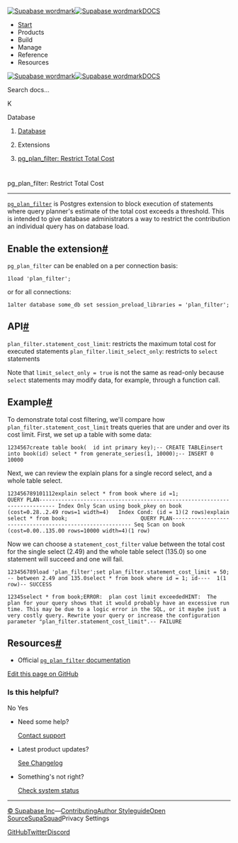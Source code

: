 [![Supabase wordmark](https://supabase.com/docs/_next/image?url=%2Fdocs%2Fsupabase-dark.svg&w=256&q=75&dpl=dpl_5BYG5BkQhU19GEfZfhcgAbeGcRQo)![Supabase wordmark](https://supabase.com/docs/_next/image?url=%2Fdocs%2Fsupabase-light.svg&w=256&q=75&dpl=dpl_5BYG5BkQhU19GEfZfhcgAbeGcRQo)DOCS](https://supabase.com/docs)

-   [Start](https://supabase.com/docs/guides/getting-started)
-   Products
-   Build
-   Manage
-   Reference
-   Resources

[![Supabase wordmark](https://supabase.com/docs/_next/image?url=%2Fdocs%2Fsupabase-dark.svg&w=256&q=75&dpl=dpl_5BYG5BkQhU19GEfZfhcgAbeGcRQo)![Supabase wordmark](https://supabase.com/docs/_next/image?url=%2Fdocs%2Fsupabase-light.svg&w=256&q=75&dpl=dpl_5BYG5BkQhU19GEfZfhcgAbeGcRQo)DOCS](https://supabase.com/docs)

Search docs...

K

Database

1.  [Database](https://supabase.com/docs/guides/database/overview)

3.  Extensions

5.  [pg\_plan\_filter: Restrict Total Cost](https://supabase.com/docs/guides/database/extensions/pg_plan_filter)

# 

pg\_plan\_filter: Restrict Total Cost

* * *

[`pg_plan_filter`](https://github.com/pgexperts/pg_plan_filter) is Postgres extension to block execution of statements where query planner's estimate of the total cost exceeds a threshold. This is intended to give database administrators a way to restrict the contribution an individual query has on database load.

## Enable the extension[#](#enable-the-extension)

`pg_plan_filter` can be enabled on a per connection basis:

```
1load 'plan_filter';
```

or for all connections:

```
1alter database some_db set session_preload_libraries = 'plan_filter';
```

## API[#](#api)

`plan_filter.statement_cost_limit`: restricts the maximum total cost for executed statements `plan_filter.limit_select_only`: restricts to `select` statements

Note that `limit_select_only = true` is not the same as read-only because `select` statements may modify data, for example, through a function call.

## Example[#](#example)

To demonstrate total cost filtering, we'll compare how `plan_filter.statement_cost_limit` treats queries that are under and over its cost limit. First, we set up a table with some data:

```
1234567create table book(  id int primary key);-- CREATE TABLEinsert into book(id) select * from generate_series(1, 10000);-- INSERT 0 10000
```

Next, we can review the explain plans for a single record select, and a whole table select.

```
123456789101112explain select * from book where id =1;                                QUERY PLAN--------------------------------------------------------------------------- Index Only Scan using book_pkey on book  (cost=0.28..2.49 rows=1 width=4)   Index Cond: (id = 1)(2 rows)explain select * from book;                       QUERY PLAN--------------------------------------------------------- Seq Scan on book  (cost=0.00..135.00 rows=10000 width=4)(1 row)
```

Now we can choose a `statement_cost_filter` value between the total cost for the single select (2.49) and the whole table select (135.0) so one statement will succeed and one will fail.

```
123456789load 'plan_filter';set plan_filter.statement_cost_limit = 50; -- between 2.49 and 135.0select * from book where id = 1; id----  1(1 row)-- SUCCESS
```

```
12345select * from book;ERROR:  plan cost limit exceededHINT:  The plan for your query shows that it would probably have an excessive run time. This may be due to a logic error in the SQL, or it maybe just a very costly query. Rewrite your query or increase the configuration parameter "plan_filter.statement_cost_limit".-- FAILURE
```

## Resources[#](#resources)

-   Official [`pg_plan_filter` documentation](https://github.com/pgexperts/pg_plan_filter)

[Edit this page on GitHub](https://github.com/supabase/supabase/blob/master/apps/docs/content/guides/database/extensions/pg_plan_filter.mdx)

### Is this helpful?

No Yes

-   Need some help?
    
    [Contact support](https://supabase.com/support)
-   Latest product updates?
    
    [See Changelog](https://supabase.com/changelog)
-   Something's not right?
    
    [Check system status](https://status.supabase.com/)

* * *

[© Supabase Inc](https://supabase.com/)—[Contributing](https://github.com/supabase/supabase/blob/master/apps/docs/DEVELOPERS.md)[Author Styleguide](https://github.com/supabase/supabase/blob/master/apps/docs/CONTRIBUTING.md)[Open Source](https://supabase.com/open-source)[SupaSquad](https://supabase.com/supasquad)Privacy Settings

[GitHub](https://github.com/supabase/supabase)[Twitter](https://twitter.com/supabase)[Discord](https://discord.supabase.com/)